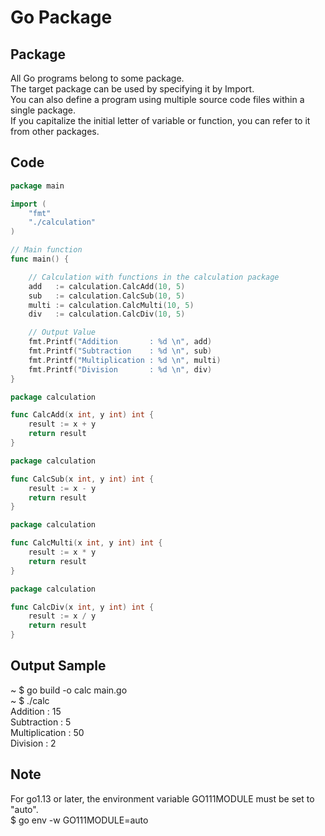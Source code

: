 # Go Package

## Package
All Go programs belong to some package.  
The target package can be used by specifying it by Import.  
You can also define a program using multiple source code files within a single package.  
If you capitalize the initial letter of variable or function, you can refer to it from other packages.  

## Code
```Go
package main

import (
	"fmt"
	"./calculation"
)

// Main function
func main() {

	// Calculation with functions in the calculation package
	add   := calculation.CalcAdd(10, 5)
	sub   := calculation.CalcSub(10, 5)
	multi := calculation.CalcMulti(10, 5)
	div   := calculation.CalcDiv(10, 5)

	// Output Value
	fmt.Printf("Addition       : %d \n", add)
	fmt.Printf("Subtraction    : %d \n", sub)
	fmt.Printf("Multiplication : %d \n", multi)
	fmt.Printf("Division       : %d \n", div)
}
```
```Go
package calculation

func CalcAdd(x int, y int) int {
	result := x + y
	return result
}
```
```Go
package calculation

func CalcSub(x int, y int) int {
	result := x - y
	return result
}
```
```Go
package calculation

func CalcMulti(x int, y int) int {
	result := x * y
	return result
}
```
```Go
package calculation

func CalcDiv(x int, y int) int {
	result := x / y
	return result
}
```

## Output Sample
~ $ go build -o calc main.go  
~ $ ./calc  
Addition       : 15  
Subtraction    : 5  
Multiplication : 50  
Division       : 2  

## Note
For go1.13 or later, the environment variable GO111MODULE must be set to "auto".  
$ go env -w GO111MODULE=auto  
